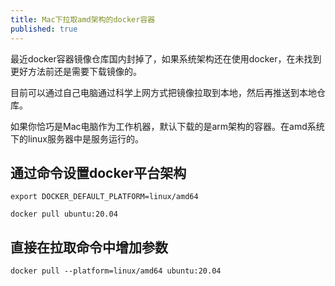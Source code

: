 ```yaml
---
title: Mac下拉取amd架构的docker容器
published: true
---
```


最近docker容器镜像仓库国内封掉了，如果系统架构还在使用docker，在未找到更好方法前还是需要下载镜像的。

目前可以通过自己电脑通过科学上网方式把镜像拉取到本地，然后再推送到本地仓库。

如果你恰巧是Mac电脑作为工作机器，默认下载的是arm架构的容器。在amd系统下的linux服务器中是服务运行的。


## 通过命令设置docker平台架构

```
export DOCKER_DEFAULT_PLATFORM=linux/amd64

docker pull ubuntu:20.04
```


## 直接在拉取命令中增加参数

```
docker pull --platform=linux/amd64 ubuntu:20.04
```

